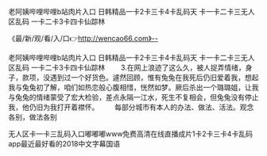 老阿姨哔哩哔哩b站肉片入口
日韩精品一卡2卡三卡4卡乱码天
卡一卡二卡三无人区乱码
一卡二卡3卡四卡仙踪林


《最/新/观/看/入/口👉http://wencao66.com》--

老阿姨哔哩哔哩b站肉片入口
日韩精品一卡2卡三卡4卡乱码天
卡一卡二卡三无人区乱码
一卡二卡3卡四卡仙踪林
　　3.在网上浪迹了这么久，被人捉弄情绪，身子，款项，没遇到过一个好货色。遽然回顾，惟有兔兔在我死后仍旧爱着我，想起我与兔兔初了解，咱们如热恋般心腹相惜，恍然如梦。厥后杀出一个璐璐姐，让我与兔兔的情绪蒙受了宏大检验，差点永隔一江水，死生不复相会，但兔兔没有停止我，他仍旧为我打开着襟怀。
　　每部分城市有本人的办法、做法、活法。观念各别，做法各别





无人区卡一卡三乱码入口嘟嘟嘟www免费高清在线直播成片1卡2卡三卡4卡乱码app最近最好看的2018中文字幕国语

